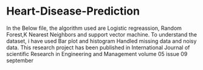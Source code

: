 # Heart-Disease-Prediction
In the Below file, the algorithm used are Logistic regreassion, Random Forest,K Nearest Neighbors and support vector machine.
To understand the dataset, i have used Bar plot and histogram 
Handled missing data and noisy data.
This research project has been published in International Journal of scientific Research in Engineering and Management volume 05 issue 09 september
